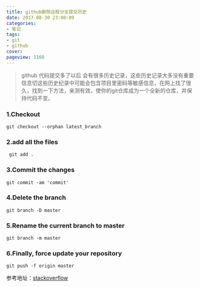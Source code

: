 ```yaml
---
title: github删除远程分支提交历史
date: 2017-08-30 23:00:09
categories:
- 笔记
tags:
- git
- github
cover: 
pageview: 1168
---
```


> github 代码提交多了以后 会有很多历史记录，这些历史记录大多没有重要信息切这些历史纪录中可能会包含项目里密码等敏感信息，在网上找了很久，找到一下方法，亲测有效，使你的git仓库成为一个全新的仓库，并保持代码不变。

### 1.Checkout
```
git checkout --orphan latest_branch
```

### 2.add all the files
```
 git add .
```

### 3.Commit the changes
```
git commit -am 'commit'
```

### 4.Delete the branch
```
git branch -D master
```

### 5.Rename the current branch to master
```
git branch -m master
```

### 6.Finally, force update your repository
```
git push -f origin master
```

参考地址：[stackoverflow](https://stackoverflow.com/questions/13716658/how-to-delete-all-commit-history-in-github)



